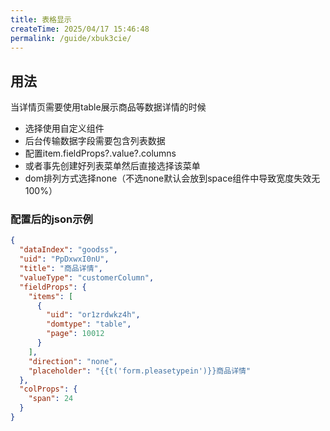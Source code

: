 ```yaml
---
title: 表格显示
createTime: 2025/04/17 15:46:48
permalink: /guide/xbuk3cie/
---
```

## 用法
当详情页需要使用table展示商品等数据详情的时候

- 选择使用自定义组件 
- 后台传输数据字段需要包含列表数据
- 配置item.fieldProps?.value?.columns
- 或者事先创建好列表菜单然后直接选择该菜单
- dom排列方式选择none（不选none默认会放到space组件中导致宽度失效无100%）

### 配置后的json示例

```json
{
  "dataIndex": "goodss",
  "uid": "PpDxwxI0nU",
  "title": "商品详情",
  "valueType": "customerColumn",
  "fieldProps": {
    "items": [
      {
        "uid": "or1zrdwkz4h",
        "domtype": "table",
        "page": 10012
      }
    ],
    "direction": "none",
    "placeholder": "{{t('form.pleasetypein')}}商品详情"
  },
  "colProps": {
    "span": 24
  }
}
```